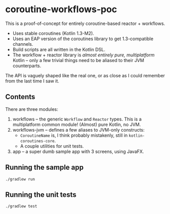 # coroutine-workflows-poc

This is a proof-of-concept for entirely coroutine-based reactor + workflows.

* Uses stable coroutines (Kotlin 1.3-M2).
* Uses an EAP version of the coroutines library to get 1.3-compatible channels.
* Build scripts are all written in the Kotlin DSL.
* The workflow + reactor library is _almost entirely pure, multiplatform_ Kotlin – only a few
  trivial things need to be aliased to their JVM counterparts.

The API is vaguely shaped like the real one, or as close as I could remember from the last time
I saw it.

## Contents

There are three modules:

1. workflows – the generic `Workflow` and `Reactor` types. This is a multiplatform common module!
   (Almost) pure Kotlin, no JVM.
2. workflows-jvm – defines a few aliases to JVM-only constructs:
     * `CoroutineName` is, I think probably mistakenly, still in `kotlin-coroutines-core`.
     * A couple utilities for unit tests.
3. app – a super dumb sample app with 3 screens, using JavaFX.

## Running the sample app

```
./gradlew run
```

## Running the unit tests

```
./gradlew test
```
